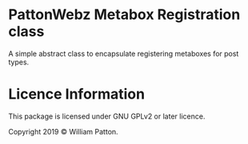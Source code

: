 # PattonWebz Metabox Registration class
A simple abstract class to encapsulate registering metaboxes for post types.

# Licence Information
This package is licensed under GNU GPLv2 or later licence.

Copyright 2019 © William Patton.

